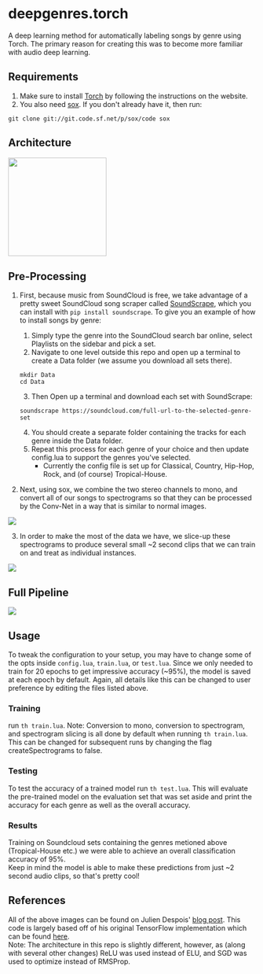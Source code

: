 # deepgenres.torch
A deep learning method for automatically labeling songs by genre using Torch.  The primary reason for creating this was to become more familiar with audio deep learning.    

## Requirements
1. Make sure to install [Torch](http://torch.ch/) by following the instructions on the website. 
2. You also need [sox](http://sox.sourceforge.net/). If you don't already have it, then run:
```Shell
git clone git://git.code.sf.net/p/sox/code sox
```

## Architecture
<img align="center" src = "https://github.com/amdegroot/deepgenres.torch/blob/master/doc/network.png" height = 200/>

## Pre-Processing
 1. First, because music from SoundCloud is free, we take advantage of a pretty sweet SoundCloud song scraper called [SoundScrape](https://github.com/Miserlou/SoundScrape), which you can install with `pip install soundscrape`. 
 To give you an example of how to install songs by genre:
      1. Simply type the genre into the SoundCloud search bar online, select Playlists on the sidebar and pick a set. 
      2.  Navigate to one level outside this repo and open up a terminal to create a Data folder (we assume you download all sets there).
      ```Shell
      mkdir Data
      cd Data
      ```
      3.  Then Open up a terminal and download each set with SoundScrape:
      ```Shell
      soundscrape https://soundcloud.com/full-url-to-the-selected-genre-set
      ```
      4.  You should create a separate folder containing the tracks for each genre inside the Data folder. 
      5.  Repeat this process for each genre of your choice and then update config.lua to support the genres you've selected.
          * Currently the config file is set up for Classical, Country, Hip-Hop, Rock, and (of course) Tropical-House.
        
 
 2. Next, using sox, we combine the two stereo channels to mono, and convert all of our songs to spectrograms so that they can be processed by the Conv-Net in a way that is similar to normal images.
 <img align="center" src= "https://github.com/amdegroot/deepgenres.torch/blob/master/doc/spectrogram_example.png"/>
 
 3. In order to make the most of the data we have, we slice-up these spectrograms to produce several small ~2 second clips that we can train on and treat as individual instances.
 <img align="center" src= "https://github.com/amdegroot/deepgenres.torch/blob/master/doc/sliced_spec_example.png"/>
 
## Full Pipeline
 <img align="center" src= "https://github.com/amdegroot/deepgenres.torch/blob/master/doc/pipeline.png"/>
 
## Usage
To tweak the configuration to your setup, you may have to change some of the opts inside `config.lua`, `train.lua`, or `test.lua`.
Since we only needed to train for 20 epochs to get impressive accuracy (~95%), the model is saved at each epoch by default.  Again, all details like this can be changed to user preference by editing the files listed above.

### Training 
run  `th train.lua`.
Note: Conversion to mono, conversion to spectrogram, and spectrogram slicing is all done by default when running `th train.lua`.  This can be changed for subsequent runs by changing the flag createSpectrograms to false.

### Testing 
To test the accuracy of a trained model run `th test.lua`. 
This will evaluate the pre-trained model on the evaluation set that was set aside and print the accuracy for each genre as well as the overall accuracy. 

### Results
Training on Soundcloud sets containing the genres metioned above (Tropical-House etc.) we were able to achieve an overall 
classification accuracy of 95%.  
Keep in mind the model is able to make these predictions from just ~2 second audio clips, so 
that's pretty cool!
 
## References
All of the above images can be found on Julien Despois' [blog post](https://chatbotslife.com/finding-the-genre-of-a-song-with-deep-learning-da8f59a61194).  This code is largely based off of his original TensorFlow implementation which can be found [here](https://github.com/despoisj/DeepAudioClassification).  
Note: The architecture in this repo is slightly different, however, as (along with several other changes) ReLU was used instead of ELU, and SGD was used to optimize instead of RMSProp.
